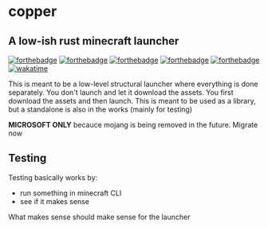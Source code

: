 # copper

## A low-ish rust minecraft launcher

[![forthebadge](https://forthebadge.com/images/badges/0-percent-optimized.svg)](https://forthebadge.com)
[![forthebadge](https://forthebadge.com/images/badges/60-percent-of-the-time-works-every-time.svg)](https://forthebadge.com)
[![forthebadge](https://forthebadge.com/images/badges/contains-tasty-spaghetti-code.svg)](https://forthebadge.com)
[![forthebadge](https://forthebadge.com/images/badges/made-with-rust.svg)](https://forthebadge.com)
[![forthebadge](https://forthebadge.com/images/badges/mom-made-pizza-rolls.svg)](https://forthebadge.com)
[![wakatime](https://wakatime.com/badge/github/glowsquid-launcher/minecraft-rs.svg?style=for-the-badge)](https://wakatime.com/badge/github/glowsquid-launcher/minecraft-rs)

This is meant to be a low-level structural launcher where everything is done separately.
You don't launch and let it download the assets. You first download the assets and then launch.
This is meant to be used as a library, but a standalone is also in the works (mainly for testing)

**MICROSOFT ONLY** becauce mojang is being removed in the future. Migrate now

## Testing

Testing basically works by:

- run something in minecraft CLI
- see if it makes sense

What makes sense should make sense for the launcher
